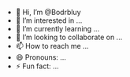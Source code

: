 - 👋 Hi, I’m @Bodrbluy
- 👀 I’m interested in ...
- 🌱 I’m currently learning ...
- 💞️ I’m looking to collaborate on ...
- 📫 How to reach me ...
- 😄 Pronouns: ...
- ⚡ Fun fact: ...

<!---
Bodrbluy/Bodrbluy is a ✨ special ✨ repository because its `README.md` (this file) appears on your GitHub profile.
You can click the Preview link to take a look at your changes.
--->
